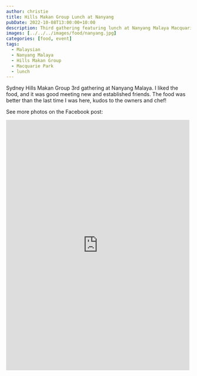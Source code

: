 ```yaml
---
author: christie
title: Hills Makan Group Lunch at Nanyang
pubDate: 2022-10-08T13:00:00+10:00
description: Third gathering featuring lunch at Nanyang Malaya Macquarie Park
images: [../../../images/food/nanyang.jpg]
categories: [food, event]
tags:
  - Malaysian
  - Nanyang Malaya
  - Hills Makan Group
  - Macquarie Park
  - lunch
---
```


Sydney Hills Makan Group 3rd gathering at Nanyang Malaya. I liked the food, and it was good meeting new and established friends. The food was better than the last time I was here, kudos to the owners and chef!

See more photos on the Facebook post:

<iframe src="https://www.facebook.com/plugins/post.php?href=https%3A%2F%2Fwww.facebook.com%2Fchris1.tham%2Fposts%2Fpfbid023VjP22Mc5ZQ9Y8mMxqnguFuabdf82Hm85HvdEkhQ6AvHs2Erf2DfMQxo4kN89L9sl&show_text=true&width=500" width="500" height="684" style="border:none;overflow:hidden" scrolling="no" frameborder="0" allowfullscreen="true" allow="autoplay; clipboard-write; encrypted-media; picture-in-picture; web-share"></iframe>
